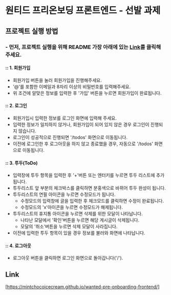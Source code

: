 # 원티드 프리온보딩 프론트엔드 - 선발 과제

## 프로젝트 실행 방법
  ### - 먼저, 프로젝트 실행을 위해 README 가장 아래에 있는 [Link](#link)를 클릭해 주세요.
  
  #### :: 1. 회원가입 
   - 회원가입 버튼을 눌러 회원가입을 진행해주세요.
   - '@'를 포함한 이메일과 8자리 이상의 비밀번호를 입력해주세요.
   - 위 조건에 알맞은 정보를 입력한 후 '가입' 버튼을 누르면 회원가입이 완료됩니다.
  
    
  #### :: 2. 로그인
  - 회원가입시 입력한 정보를 로그인 화면에 입력해 주세요.
  - 입력한 정보가 일치하지 않거나, 회원가입이 되어 있지 않은 경우 로그인이 진행되지 않습니다.
  - 로그인이 성공적으로 진행되면 '/todos' 화면으로 이동됩니다.
  - 이전에 로그인한 후 로그아웃을 하지 않고 종료했을 경우, 자동으로 '/todos' 화면으로 이동됩니다.
    
  #### :: 3. 투두(ToDo)
  - 입력창에 투두 항목을 입력한 후 '+'버튼 또는 엔터키를 누르면 투두 리스트에 추가됩니다.
  - 투두리스트 앞 부분의 체크박스를 클릭하면 분홍색으로 바뀌어 투두 완성이 됩니다.
  - 투두리스트의 연필 아이콘을 누르면 수정모드가 됩니다.
    - 수정모드의 입력창에 글을 입력한 후 체크모드를 클릭하면 수정이 완료됩니다.
    - 수정모드의 'x'아이콘을 누르면 수정모드가 해제됩니다.
  - 투두리스트의 휴지통 아이콘을 누르면 삭제를 위한 모달이 나타납니다.
    - 나타난 모달에서 '확인'버튼을 누르면 해당 게시글이 삭제됩니다.
    - 모달의 '취소'버튼을 누르면 삭제 모달이 사라집니다.
  - 이전에 입력한 투두 항목이 있을 경우 정보를 불러와 화면에 나타납니다.
 
  #### :: 4. 로그아웃
  - 로그아웃 버튼을 클릭하면 로그인 화면으로 돌아갑니다('/').
    


## Link
[https://mintchocoicecream.github.io/wanted-pre-onboarding-frontend/]
